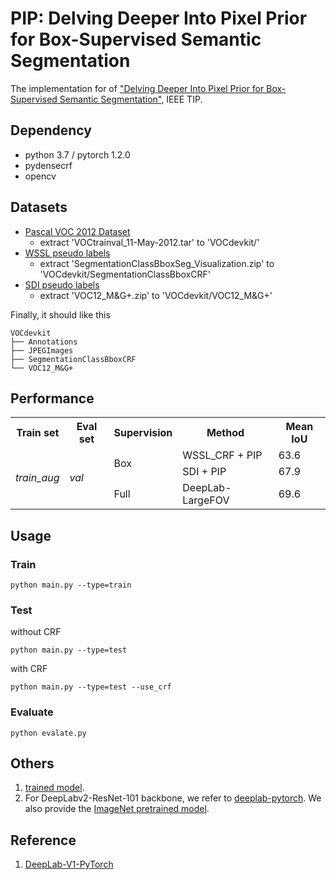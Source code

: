 # PIP: Delving Deeper Into Pixel Prior for Box-Supervised Semantic Segmentation

The implementation for of ["Delving Deeper Into Pixel Prior for Box-Supervised Semantic Segmentation"](https://ieeexplore.ieee.org/document/9684236), IEEE TIP.

## Dependency
- python 3.7 / pytorch 1.2.0
- pydensecrf
- opencv

## Datasets
- [Pascal VOC 2012 Dataset](http://host.robots.ox.ac.uk/pascal/VOC/voc2012/)
    - extract 'VOCtrainval_11-May-2012.tar' to 'VOCdevkit/'
- [WSSL pseudo labels](http://liangchiehchen.com/projects/Datasets.html)
    - extract 'SegmentationClassBboxSeg_Visualization.zip' to 'VOCdevkit/SegmentationClassBboxCRF'
- [SDI pseudo labels](https://www.mpi-inf.mpg.de/departments/computer-vision-and-machine-learning/research/weakly-supervised-learning/simple-does-it-weakly-supervised-instance-and-semantic-segmentation)
    - extract 'VOC12_M&G+.zip' to 'VOCdevkit/VOC12_M&G+'


Finally, it should like this
```
VOCdevkit
├── Annotations
├── JPEGImages
├── SegmentationClassBboxCRF
└── VOC12_M&G+
```

## Performance

<table>
    <tr>
        <th>Train set</th>
        <th>Eval set</th>
        <th>Supervision</th>
        <th>Method</th>
        <th>Mean IoU</th>
    </tr>
    <tr>
        <td rowspan="3">
            <i>train_aug</i><br>
        </td>
        <td rowspan="3"><i>val</i></td>
        <td rowspan="2">Box</td>
        <td>WSSL_CRF + PIP</td>
        <td>63.6</td>
    </tr>
    <tr>
        <td>SDI + PIP</td>
        <td>67.9</td>
    </tr>
    <tr>
        <td>Full</td>
        <td>DeepLab-LargeFOV</td>
        <td>69.6</td>
    </tr>
</table>


## Usage
### Train
```
python main.py --type=train
```
### Test
without CRF
```
python main.py --type=test
```

with CRF
```
python main.py --type=test --use_crf
```

### Evaluate
```
python evalate.py
```
## Others
1. [trained model](https://drive.google.com/drive/folders/11BSHCmq24K5ktyPocnYc0LA6r9TS-S2Q?usp=sharing).
2. For DeepLabv2-ResNet-101 backbone, we refer to [deeplab-pytorch](https://github.com/kazuto1011/deeplab-pytorch). We also provide the [ImageNet pretrained model](https://drive.google.com/drive/folders/14y9slUxrSabxLUhJlfyLNzIvL46GNqZu?usp=sharing).
## Reference
1. [DeepLab-V1-PyTorch](https://github.com/wangleihitcs/DeepLab-V1-PyTorch)
